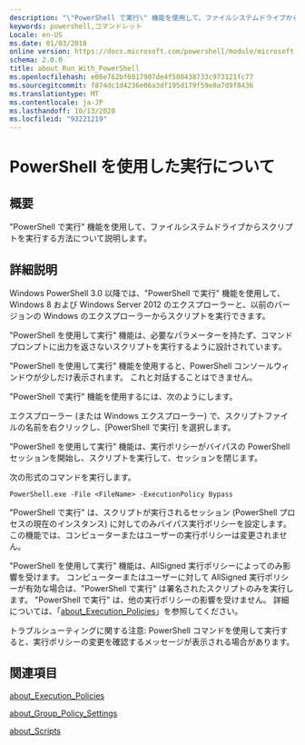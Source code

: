 ```yaml
---
description: "\"PowerShell で実行\" 機能を使用して、ファイルシステムドライブからスクリプトを実行する方法について説明します。"
keywords: powershell,コマンドレット
Locale: en-US
ms.date: 01/03/2018
online version: https://docs.microsoft.com/powershell/module/microsoft.powershell.core/about/about_run_with_powershell?view=powershell-6&WT.mc_id=ps-gethelp
schema: 2.0.0
title: about_Run_With_PowerShell
ms.openlocfilehash: e08e762bf6017907de4f508438733c973121fc77
ms.sourcegitcommit: f874dc1d4236e06a3df195d179f59e0a7d9f8436
ms.translationtype: MT
ms.contentlocale: ja-JP
ms.lasthandoff: 10/13/2020
ms.locfileid: "93221219"
---
```

# <a name="about-run-with-powershell"></a>PowerShell を使用した実行について

## <a name="short-description"></a>概要
"PowerShell で実行" 機能を使用して、ファイルシステムドライブからスクリプトを実行する方法について説明します。

## <a name="long-description"></a>詳細説明

Windows PowerShell 3.0 以降では、"PowerShell で実行" 機能を使用して、Windows 8 および Windows Server 2012 のエクスプローラーと、以前のバージョンの Windows のエクスプローラーからスクリプトを実行できます。

"PowerShell を使用して実行" 機能は、必要なパラメーターを持たず、コマンドプロンプトに出力を返さないスクリプトを実行するように設計されています。

"PowerShell を使用して実行" 機能を使用すると、PowerShell コンソールウィンドウが少しだけ表示されます。 これと対話することはできません。

"PowerShell で実行" 機能を使用するには、次のようにします。

エクスプローラー (または Windows エクスプローラー) で、スクリプトファイルの名前を右クリックし、[PowerShell で実行] を選択します。

"PowerShell を使用して実行" 機能は、実行ポリシーがバイパスの PowerShell セッションを開始し、スクリプトを実行して、セッションを閉じます。

次の形式のコマンドを実行します。

```
PowerShell.exe -File <FileName> -ExecutionPolicy Bypass
```

"PowerShell で実行" は、スクリプトが実行されるセッション (PowerShell プロセスの現在のインスタンス) に対してのみバイパス実行ポリシーを設定します。
この機能では、コンピューターまたはユーザーの実行ポリシーは変更されません。

"PowerShell を使用して実行" 機能は、AllSigned 実行ポリシーによってのみ影響を受けます。 コンピューターまたはユーザーに対して AllSigned 実行ポリシーが有効な場合は、"PowerShell で実行" は署名されたスクリプトのみを実行します。 "PowerShell で実行" は、他の実行ポリシーの影響を受けません。 詳細については、「[about_Execution_Policies](about_Execution_Policies.md)」を参照してください。

トラブルシューティングに関する注意: PowerShell コマンドを使用して実行すると、実行ポリシーの変更を確認するメッセージが表示される場合があります。

## <a name="see-also"></a>関連項目

[about_Execution_Policies](about_Execution_Policies.md)

[about_Group_Policy_Settings](about_Group_Policy_Settings.md)

[about_Scripts](about_Scripts.md)
